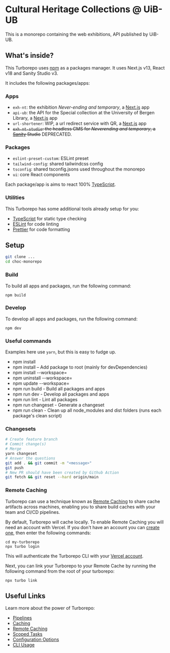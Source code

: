 # Cultural Heritage Collections @ UiB-UB

This is a monorepo containing the web exhibitions, API published by UiB-UB.

## What's inside?

This Turborepo uses [npm](https://npmjs.com) as a packages manager. It uses Next.js v13, React v18 and Sanity Studio v3. 

It includes the following packages/apps:

### Apps

- `exh-nt`: the exhibition _Never-ending and temporary_, a [Next.js](https://nextjs.org) app
- `api-ub`: the API for the Special collection at the University of Bergen Library, a [Next.js](https://nextjs.org) app
- `url-shortener`: WIP, a url redirect service with QR, a [Next.js](https://nextjs.org) app
- ~~`exh-nt-studio`: the headless CMS for _Neverending and temporary_, a [Sanity](https://sanity.io) Studio~~ DEPRECATED.

### Packages

- `eslint-preset-custom`: ESLint preset
- `tailwind-config`: shared tailwindcss config
- `tsconfig`: shared tsconfig.jsons used throughout the monorepo
- `ui`: core React components

Each package/app is aims to react 100% [TypeScript](https://www.typescriptlang.org/).

### Utilities

This Turborepo has some additional tools already setup for you:

- [TypeScript](https://www.typescriptlang.org/) for static type checking
- [ESLint](https://eslint.org/) for code linting
- [Prettier](https://prettier.io) for code formatting

## Setup

```sh
git clone ...
cd choc-monorepo
```

### Build

To build all apps and packages, run the following command:

```
npm build
```

### Develop

To develop all apps and packages, run the following command:

```
npm dev
```

### Useful commands

Examples here use `yarn`, but this is easy to fudge up.

* npm install
* npm install <package> – Add package to root (mainly for devDependencies)
* npm install <package> --workspace=<workspace>
* npm uninstall <package> --workspace=<workspace>
* npm update <package> --workspace=<workspace>
* npm run build - Build all packages and apps
* npm run dev - Develop all packages and apps
* npm run lint - Lint all packages
* npm run changeset - Generate a changeset
* npm run clean - Clean up all node_modules and dist folders (runs each package's clean script)

### Changesets

```sh
# Create feature branch
# Commit change(s)
# Merge
yarn changeset
# Answer the questions
git add . && git commit -m "<message>"
git push
# New PR should have been created by Github Action
git fetch && git reset --hard origin/main
```

### Remote Caching

Turborepo can use a technique known as [Remote Caching](https://turborepo.org/docs/core-concepts/remote-caching) to share cache artifacts across machines, enabling you to share build caches with your team and CI/CD pipelines.

By default, Turborepo will cache locally. To enable Remote Caching you will need an account with Vercel. If you don't have an account you can [create one](https://vercel.com/signup), then enter the following commands:

```
cd my-turborepo
npx turbo login
```

This will authenticate the Turborepo CLI with your [Vercel account](https://vercel.com/docs/concepts/personal-accounts/overview).

Next, you can link your Turborepo to your Remote Cache by running the following command from the root of your turborepo:

```
npx turbo link
```

## Useful Links

Learn more about the power of Turborepo:

- [Pipelines](https://turborepo.org/docs/core-concepts/pipelines)
- [Caching](https://turborepo.org/docs/core-concepts/caching)
- [Remote Caching](https://turborepo.org/docs/core-concepts/remote-caching)
- [Scoped Tasks](https://turborepo.org/docs/core-concepts/scopes)
- [Configuration Options](https://turborepo.org/docs/reference/configuration)
- [CLI Usage](https://turborepo.org/docs/reference/command-line-reference)
